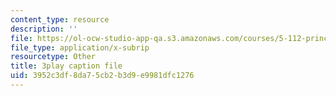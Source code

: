 ```yaml
---
content_type: resource
description: ''
file: https://ol-ocw-studio-app-qa.s3.amazonaws.com/courses/5-112-principles-of-chemical-science-fall-2005/3952c3df8da75cb2b3d9e9981dfc1276_hG8KdheMUeo.vtt
file_type: application/x-subrip
resourcetype: Other
title: 3play caption file
uid: 3952c3df-8da7-5cb2-b3d9-e9981dfc1276
---
```


